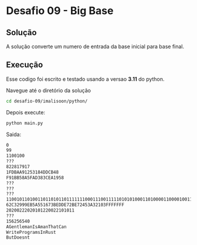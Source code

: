 # Desafio 09 - Big Base

## Solução
A solução converte um numero de entrada da base inicial para base final.

## Execução
Esse codigo foi escrito e testado usando a versao **3.11** do python.

Navegue até o diretório da solução
```bash
cd desafio-09/imalisoon/python/
```

Depois execute:
```bash
python main.py
```

Saida:
```bash
0
99
1100100
???
822817917
1FDBAA91253184DDCB48
F91BB58A5FAD383CEA1958
???
???
???
11001011010011011010110111111100011100111110101010001101000011000010011010010101110100101101010110000110000111000100100001111101100110010001110111011100010100111110111100100
62C32999EB5A551673BEDDE72BE72453A32103FFFFFFF
20200222020101220022101011
???
156256540
AGentlemanIsAmanThatCan
WriteProgramsInRust
ButDoesnt
```
